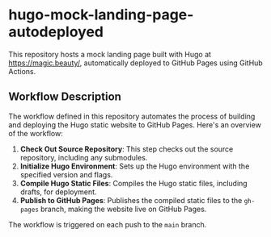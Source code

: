 # hugo-mock-landing-page-autodeployed

This repository hosts a mock landing page built with Hugo at https://magic.beauty/, automatically deployed to GitHub Pages using GitHub Actions.

## Workflow Description

The workflow defined in this repository automates the process of building and deploying the Hugo static website to GitHub Pages. Here's an overview of the workflow:

1. **Check Out Source Repository**: This step checks out the source repository, including any submodules.
2. **Initialize Hugo Environment**: Sets up the Hugo environment with the specified version and flags.
3. **Compile Hugo Static Files**: Compiles the Hugo static files, including drafts, for deployment.
4. **Publish to GitHub Pages**: Publishes the compiled static files to the `gh-pages` branch, making the website live on GitHub Pages.

The workflow is triggered on each push to the `main` branch.
